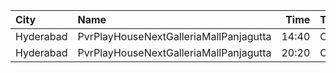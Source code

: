 | City      | Name                                   |  Time | Type    | Price | Capacity | Booked |
| :-------- | :------------------------------------- | ----: | :------ | ----: | -------: | -----: |
| Hyderabad | PvrPlayHouseNextGalleriaMallPanjagutta | 14:40 | Classic |  150₹ |       54 |      7 |
| Hyderabad | PvrPlayHouseNextGalleriaMallPanjagutta | 20:20 | Classic |  150₹ |       54 |     54 |
